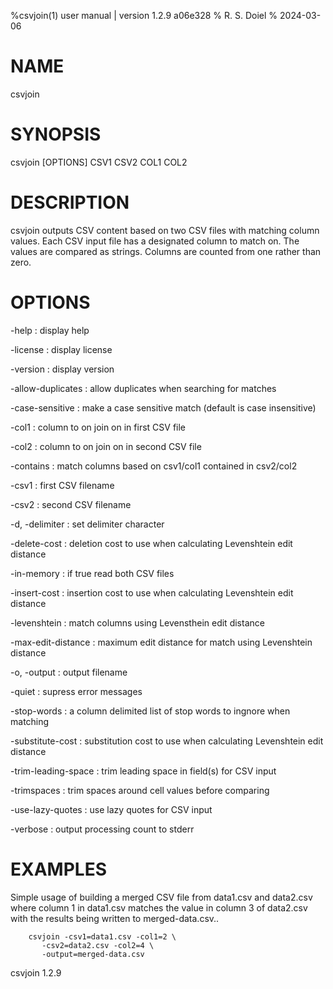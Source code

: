 %csvjoin(1) user manual | version 1.2.9 a06e328
% R. S. Doiel
% 2024-03-06

# NAME

csvjoin

# SYNOPSIS

csvjoin [OPTIONS] CSV1 CSV2 COL1 COL2

# DESCRIPTION

csvjoin outputs CSV content based on two CSV files with matching
column values.  Each CSV input file has a designated column to match
on. The values are compared as strings. Columns are counted from one
rather than zero.

# OPTIONS

-help
: display help

-license
: display license

-version
: display version

-allow-duplicates
: allow duplicates when searching for matches

-case-sensitive
: make a case sensitive match (default is case insensitive)

-col1
: column to on join on in first CSV file

-col2
: column to on join on in second CSV file

-contains
: match columns based on csv1/col1 contained in csv2/col2

-csv1
: first CSV filename

-csv2
: second CSV filename

-d, -delimiter
: set delimiter character

-delete-cost
: deletion cost to use when calculating Levenshtein edit distance

-in-memory
: if true read both CSV files

-insert-cost
: insertion cost to use when calculating Levenshtein edit distance

-levenshtein
: match columns using Levensthein edit distance

-max-edit-distance
: maximum edit distance for match using Levenshtein distance

-o, -output
: output filename

-quiet
: supress error messages

-stop-words
: a column delimited list of stop words to ingnore when matching

-substitute-cost
: substitution cost to use when calculating Levenshtein edit distance

-trim-leading-space
: trim leading space in field(s) for CSV input

-trimspaces
: trim spaces around cell values before comparing

-use-lazy-quotes
: use lazy quotes for CSV input

-verbose
: output processing count to stderr


# EXAMPLES

Simple usage of building a merged CSV file from data1.csv
and data2.csv where column 1 in data1.csv matches the value in
column 3 of data2.csv with the results being written to 
merged-data.csv..

~~~
    csvjoin -csv1=data1.csv -col1=2 \
       -csv2=data2.csv -col2=4 \
       -output=merged-data.csv
~~~

csvjoin 1.2.9


